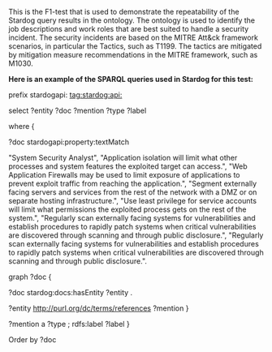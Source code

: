 This is the F1-test that is used to demonstrate the repeatability of the Stardog query results in the ontology. 
The ontology is used to identify the job descriptions and work roles that are best suited to handle a security incident.
The security incidents are based on the MITRE Att&ck framework scenarios, in particular the Tactics, such as T1199. 
The tactics are mitigated by mitigation measure recommendations in the MITRE framework, such as M1030.

**Here is an example of the SPARQL queries used in Stardog for this test:**

prefix stardogapi: <tag:stardog:api:>

select ?entity ?doc ?mention ?type ?label 

where {

?doc stardogapi:property:textMatch 

  "System Security Analyst",
  "Application isolation will limit what other processes and system features the exploited target can access.",
  "Web Application Firewalls may be used to limit exposure of applications to prevent exploit traffic from reaching the application.",
  "Segment externally facing servers and services from the rest of the network with a DMZ or on separate hosting infrastructure.",
  "Use least privilege for service accounts will limit what permissions the exploited process gets on the rest of the system.",
  "Regularly scan externally facing systems for vulnerabilities and establish procedures to rapidly patch systems when critical vulnerabilities are discovered through scanning and through public disclosure.",
  "Regularly scan externally facing systems for vulnerabilities and establish procedures to rapidly patch systems when critical vulnerabilities are discovered through scanning and through public disclosure.".

graph ?doc  {

?doc stardog:docs:hasEntity ?entity .

?entity <http://purl.org/dc/terms/references> ?mention }

?mention a ?type ; rdfs:label ?label }

Order by ?doc
